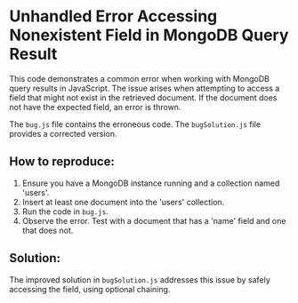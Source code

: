 # Unhandled Error Accessing Nonexistent Field in MongoDB Query Result

This code demonstrates a common error when working with MongoDB query results in JavaScript.  The issue arises when attempting to access a field that might not exist in the retrieved document. If the document does not have the expected field, an error is thrown.

The `bug.js` file contains the erroneous code.  The `bugSolution.js` file provides a corrected version.

## How to reproduce:

1.  Ensure you have a MongoDB instance running and a collection named 'users'.
2.  Insert at least one document into the 'users' collection.
3.  Run the code in `bug.js`.
4. Observe the error.  Test with a document that has a 'name' field and one that does not.

## Solution:

The improved solution in `bugSolution.js` addresses this issue by safely accessing the field, using optional chaining.